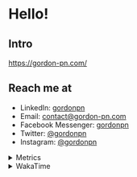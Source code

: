 # Hello!

## Intro

<https://gordon-pn.com/>

## Reach me at

- LinkedIn: [gordonpn](https://www.linkedin.com/in/gordonpn/)
- Email: [contact@gordon-pn.com](mailto:contact@gordon-pn.com)
- Facebook Messenger: [gordonpn](https://www.messenger.com/t/Gordonpn)
- Twitter: [@gordonpn](https://twitter.com/Gordonpn)
- Instagram: [@gordonpn](https://www.instagram.com/gordonpn/)

<details>
  <summary>Metrics</summary>

  <img align="center" src="https://github.com/gordonpn/gordonpn/blob/master/github-metrics.svg" alt="GitHub Metrics">

</details>

<details>
  <summary>WakaTime</summary>

  <!--START_SECTION:waka-->
📊 **This Week I Spent My Time On** 

```text
💬 Programming Languages: 
Other                    26 hrs 32 mins      ███████████████████████░░   92.59 % 
Java                     52 mins             █░░░░░░░░░░░░░░░░░░░░░░░░   03.04 % 
XML                      32 mins             ░░░░░░░░░░░░░░░░░░░░░░░░░   01.88 % 
TypeScript               21 mins             ░░░░░░░░░░░░░░░░░░░░░░░░░   01.27 % 
Brazil Dependency Config 8 mins              ░░░░░░░░░░░░░░░░░░░░░░░░░   00.49 % 

🔥 Editors: 
Chrome                   16 hrs 33 mins      ██████████████░░░░░░░░░░░   57.75 % 
Slack                    4 hrs 3 mins        ████░░░░░░░░░░░░░░░░░░░░░   14.13 % 
Messages                 2 hrs 34 mins       ██░░░░░░░░░░░░░░░░░░░░░░░   08.96 % 
IntelliJ IDEA            2 hrs 6 mins        ██░░░░░░░░░░░░░░░░░░░░░░░   07.36 % 
iTerm2                   1 hr 32 mins        █░░░░░░░░░░░░░░░░░░░░░░░░   05.39 % 
```


 Last Updated on 01/09/2025 16:27:42 UTC
<!--END_SECTION:waka-->
</details>
